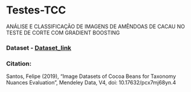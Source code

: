 # Testes-TCC

ANÁLISE E CLASSIFICAÇÃO DE IMAGENS DE AMÊNDOAS DE CACAU NO TESTE DE CORTE COM GRADIENT BOOSTING


### Dataset - [Dataset_link]([https://www.kaggle.com/datasets/rajibdpi/plant-disease-dataset?select=Plant_leaf_diseases_dataset_with_augmentation](https://data.mendeley.com/datasets/pcx7mj68yn/4))

### Citation:

Santos, Felipe (2019), “Image Datasets of Cocoa Beans for Taxonomy Nuances Evaluation”, Mendeley Data, V4, doi: 10.17632/pcx7mj68yn.4
